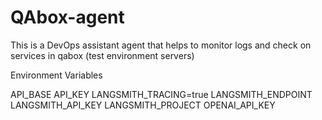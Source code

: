 # QAbox-agent
This is a DevOps assistant agent that helps to monitor logs and check on services in qabox (test environment servers)

Environment Variables

API_BASE
API_KEY
LANGSMITH_TRACING=true
LANGSMITH_ENDPOINT
LANGSMITH_API_KEY
LANGSMITH_PROJECT
OPENAI_API_KEY
